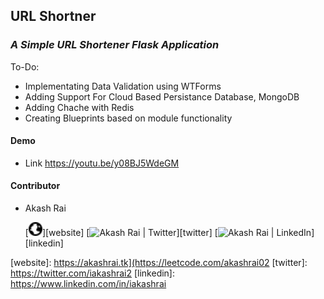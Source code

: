 ## URL Shortner
### _A Simple URL Shortener Flask Application_

To-Do:
   - Implementating Data Validation using WTForms
   - Adding Support For Cloud Based Persistance Database, MongoDB
   - Adding Chache with Redis
   - Creating Blueprints based on module functionality
   
#### Demo
  - Link
      https://youtu.be/y08BJ5WdeGM

#### Contributor
 - Akash Rai
     
     [<img aling="left" alt="Akash Rai | Leetcode" width="22px" src="https://raw.githubusercontent.com/iconic/open-iconic/master/svg/globe.svg"/>][website]
     [<img aling="left" alt="Akash Rai | Twitter" width="22px" src="https://cdn.jsdelivr.net/npm/simple-icons@v3/icons/twitter.svg"/>][twitter]
     [<img aling="left" alt="Akash Rai | LinkedIn" width="22px" src="https://cdn.jsdelivr.net/npm/simple-icons@v3/icons/linkedin.svg"/>][linkedin]
     
[website]: https://akashrai.tk](https://leetcode.com/akashrai02
[twitter]: https://twitter.com/iakashrai2
[linkedin]: https://www.linkedin.com/in/iakashrai
